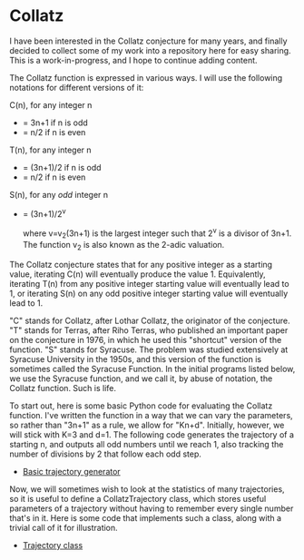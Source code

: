 # Collatz
I have been interested in the Collatz conjecture for many years, and finally decided to collect some of my work into a repository here for easy sharing. This is a work-in-progress, and I hope to continue adding content.

The Collatz function is expressed in various ways. I will use the following notations for different versions of it:

C(n), for any integer n
* = 3n+1 if n is odd
* = n/2 if n is even

T(n), for any integer n 
* = (3n+1)/2 if n is odd
* = n/2 if n is even

S(n), for any *odd* integer n
* = (3n+1)/2<sup>v</sup>

  where v=v<sub>2</sub>(3n+1) is the largest integer such that 2<sup>v</sup> is a divisor of 3n+1. The function v<sub>2</sub> is also known as the 2-adic valuation. 

The Collatz conjecture states that for any positive integer as a starting value, iterating C(n) will eventually produce the value 1. Equivalently, iterating T(n) from any positive integer starting value will eventually lead to 1, or iterating S(n) on any odd positive integer starting value will eventually lead to 1.

"C" stands for Collatz, after Lothar Collatz, the originator of the conjecture. "T" stands for Terras, after Riho Terras, who published an important paper on the conjecture in 1976, in which he used this "shortcut" version of the function. "S" stands for Syracuse. The problem was studied extensively at Syracuse University in the 1950s, and this version of the function is sometimes called the Syracuse Function. In the initial programs listed below, we use the Syracuse function, and we call it, by abuse of notation, the Collatz function. Such is life.

To start out, here is some basic Python code for evaluating the Collatz function. I've written the function in a way that we can vary the parameters, so rather than "3n+1" as a rule, we allow for "Kn+d". Initially, however, we will stick with K=3 and d=1. The following code generates the trajectory of a starting n, and outputs all odd numbers until we reach 1, also tracking the number of divisions by 2 that follow each odd step.

* [Basic trajectory generator](/scripts/Basic_trajectory_generator.py)

Now, we will sometimes wish to look at the statistics of many trajectories, so it is useful to define a CollatzTrajectory class, which stores useful parameters of a trajectory without having to remember every single number that's in it. Here is some code that implements such a class, along with a trivial call of it for illustration.

* [Trajectory class](/scripts/Trajectory_class)
